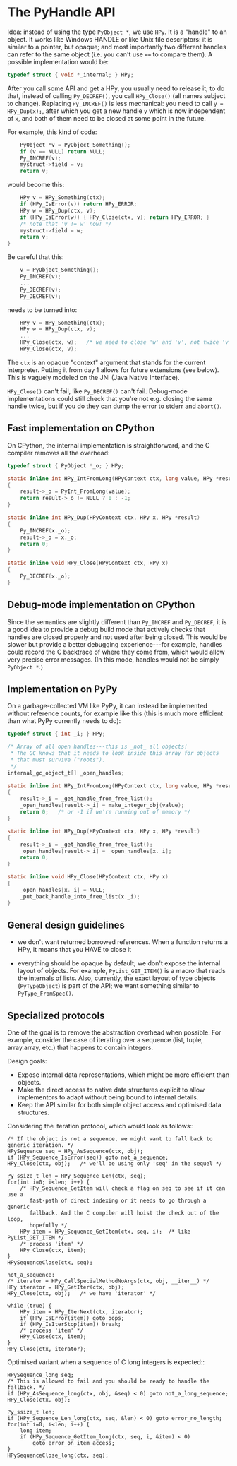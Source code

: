 The PyHandle API
===================

Idea: instead of using the type `PyObject *`, we use `HPy`.  It is a
"handle" to an object.  It works like Windows HANDLE or like Unix file
descriptors: it is similar to a pointer, but opaque; and most importantly two
different handles can refer to the same object (i.e. you can't use `==` to
compare them).  A possible implementation would be:

```C
typedef struct { void *_internal; } HPy;
```

After you call some API and get a HPy, you usually need to release it;
to do that, instead of calling `Py_DECREF()`, you call `HPy_Close()`
(all names subject to change).  Replacing `Py_INCREF()` is less mechanical:
you need to call `y = HPy_Dup(x);`, after which you get a new handle
`y` which is now independent of `x`, and both of them need to be closed
at some point in the future.

For example, this kind of code:

```C
    PyObject *v = PyObject_Something();
    if (v == NULL) return NULL;
    Py_INCREF(v);
    mystruct->field = v;
    return v;
```

would become this:

```C
    HPy v = HPy_Something(ctx);
    if (HPy_IsError(v)) return HPy_ERROR;
    HPy w = HPy_Dup(ctx, v);
    if (HPy_IsError(w)) { HPy_Close(ctx, v); return HPy_ERROR; }
    /* note that 'v != w' now! */
    mystruct->field = w;
    return v;
}
```

Be careful that this:

```C
    v = PyObject_Something();
    Py_INCREF(v);
    ...
    Py_DECREF(v);
    Py_DECREF(v);
```

needs to be turned into:

```C
    HPy v = HPy_Something(ctx);
    HPy w = HPy_Dup(ctx, v);
    ...
    HPy_Close(ctx, w);   /* we need to close 'w' and 'v', not twice 'v' */
    HPy_Close(ctx, v);
```

The `ctx` is an opaque "context" argument that stands for the current
interpreter.  Putting it from day 1 allows for future extensions (see below).
This is vaguely modeled on the JNI (Java Native Interface).

`HPy_Close()` can't fail, like `Py_DECREF()` can't fail.  Debug-mode
implementations could still check that you're not e.g. closing the same handle
twice, but if you do they can dump the error to stderr and `abort()`.


Fast implementation on CPython
------------------------------

On CPython, the internal implementation is straightforward, and the C
compiler removes all the overhead:

```C
typedef struct { PyObject *_o; } HPy;

static inline int HPy_IntFromLong(HPyContext ctx, long value, HPy *result)
{
    result->_o = PyInt_FromLong(value);
    return result->_o != NULL ? 0 : -1;
}

static inline int HPy_Dup(HPyContext ctx, HPy x, HPy *result)
{
    Py_INCREF(x._o);
    result->_o = x._o;
    return 0;
}

static inline void HPy_Close(HPyContext ctx, HPy x)
{
    Py_DECREF(x._o);
}
```


Debug-mode implementation on CPython
------------------------------------

Since the semantics are slightly different than `Py_INCREF` and `Py_DECREF`, it
is a good idea to provide a debug build mode that actively checks that handles
are closed properly and not used after being closed.  This would be slower but
provide a better debugging experience---for example, handles could record the C
backtrace of where they come from, which would allow very precise error
messages.  (In this mode, handles would not be simply `PyObject *`.)


Implementation on PyPy
----------------------

On a garbage-collected VM like PyPy, it can instead be implemented
without reference counts, for example like this (this is much more
efficient than what PyPy currently needs to do):

```C
typedef struct { int _i; } HPy;

/* Array of all open handles---this is _not_ all objects!
 * The GC knows that it needs to look inside this array for objects
 * that must survive ("roots").
 */
internal_gc_object_t[] _open_handles;

static inline int HPy_IntFromLong(HPyContext ctx, long value, HPy *result)
{
    result->_i = _get_handle_from_free_list();
    _open_handles[result->_i] = make_integer_obj(value);
    return 0;   /* or -1 if we're running out of memory */
}

static inline int HPy_Dup(HPyContext ctx, HPy x, HPy *result)
{
    result->_i = _get_handle_from_free_list();
    _open_handles[result->_i] = _open_handles[x._i];
    return 0;
}

static inline void HPy_Close(HPyContext ctx, HPy x)
{
    _open_handles[x._i] = NULL;
    _put_back_handle_into_free_list(x._i);
}
```


General design guidelines
-------------------------

* we don't want returned borrowed references.  When a function returns a
  HPy, it means that you HAVE to close it

* everything should be opaque by default; we don't expose the internal layout
  of objects.  For example, `PyList_GET_ITEM()` is a macro that reads the internals
  of lists.  Also, currently, the exact layout of type objects (`PyTypeObject`) is
  part of the API; we want something similar to `PyType_FromSpec()`.


Specialized protocols
---------------------

One of the goal is to remove the abstraction overhead when possible.  For
example, consider the case of iterating over a sequence (list, tuple,
array.array, etc.) that happens to contain integers.

Design goals:

- Expose internal data representations, which might be more efficient than objects.
- Make the direct access to native data structures explicit to allow implementors to adapt without being bound to internal details.
- Keep the API similar for both simple object access and optimised data structures.

Considering the iteration protocol, which would look as follows::

    /* If the object is not a sequence, we might want to fall back to generic iteration. */
    HPySequence seq = HPy_AsSequence(ctx, obj);
    if (HPy_Sequence_IsError(seq)) goto not_a_sequence;
    HPy_Close(ctx, obj);   /* we'll be using only 'seq' in the sequel */

    Py_ssize_t len = HPy_Sequence_Len(ctx, seq);
    for(int i=0; i<len; i++) {
        /* HPy_Sequence_GetItem will check a flag on seq to see if it can use a
           fast-path of direct indexing or it needs to go through a generic
           fallback. And the C compiler will hoist the check out of the loop,
           hopefully */
        HPy item = HPy_Sequence_GetItem(ctx, seq, i);  /* like PyList_GET_ITEM */
        /* process 'item' */
        HPy_Close(ctx, item);
    }
    HPySequenceClose(ctx, seq);

    not_a_sequence:
    /* iterator = HPy_CallSpecialMethodNoArgs(ctx, obj, __iter__) */
    HPy iterator = HPy_GetIter(ctx, obj);
    HPy_Close(ctx, obj);   /* we have 'iterator' */

    while (true) {
        HPy item = HPy_IterNext(ctx, iterator);
        if (HPy_IsError(item)) goto oops;
        if (HPy_IsIterStop(item)) break;
        /* process 'item' */
        HPy_Close(ctx, item);
    }
    HPy_Close(ctx, iterator);


Optimised variant when a sequence of C long integers is expected::

    HPySequence_long seq;
    /* This is allowed to fail and you should be ready to handle the fallback. */
    if (HPy_AsSequence_long(ctx, obj, &seq) < 0) goto not_a_long_sequence;
    HPy_Close(ctx, obj);

    Py_ssize_t len;
    if (HPy_Sequence_Len_long(ctx, seq, &len) < 0) goto error_no_length;
    for(int i=0; i<len; i++) {
        long item;
        if (HPy_Sequence_GetItem_long(ctx, seq, i, &item) < 0)
            goto error_on_item_access;
    }
    HPySequenceClose_long(ctx, seq);
